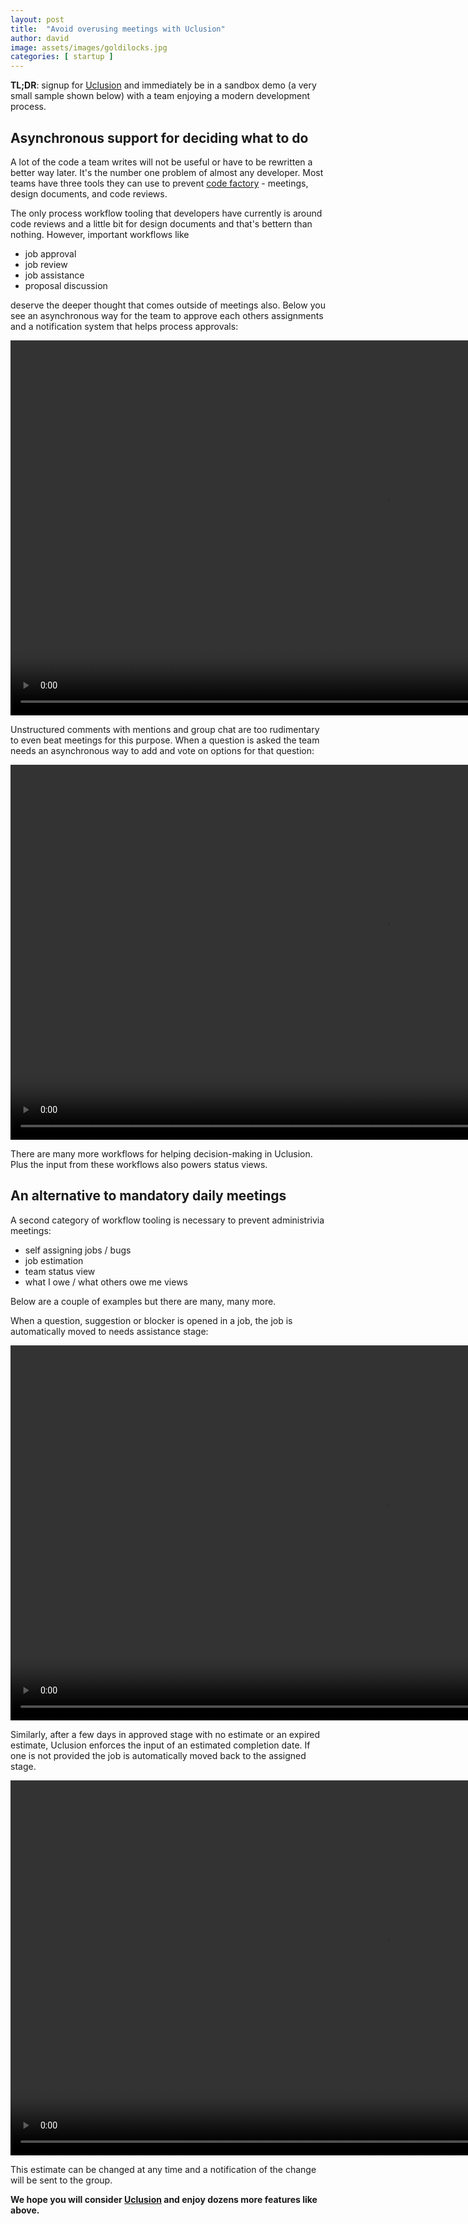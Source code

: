 ```yaml
---
layout: post
title:  "Avoid overusing meetings with Uclusion"
author: david
image: assets/images/goldilocks.jpg
categories: [ startup ]
---
```

**TL;DR**: signup for [Uclusion](https://uclusion.com) and immediately be in a sandbox demo (a very small sample shown 
below) with a team enjoying a modern development process.

## Asynchronous support for deciding what to do
A lot of the code a team writes will not be useful or have to be rewritten a better way later. It's the number one 
problem of almost any developer. Most teams have three tools they can use to 
prevent [code factory](/startup/2021/08/16/code-factory.html) - meetings, design documents, and code reviews.

The only process workflow tooling that developers have currently is around code reviews and a little
bit for design documents and that's bettern than nothing. However, important workflows like
  - job approval
  - job review
  - job assistance
  - proposal discussion

deserve the deeper thought that comes outside of meetings also. Below you see an asynchronous way for the team to 
approve each others assignments and a notification system that helps process approvals:

<video class="vid" width="1200" height="600" autoplay muted loop>
  <source src="{{ site.baseurl }}/assets/images/approvalMobile.mp4" type="video/mp4">
Your browser does not support the video tag.
</video>

Unstructured comments with mentions and group chat are too rudimentary to even beat meetings for 
this purpose. When a question is asked the team needs an asynchronous way to add and vote on options
for that question:

<video class="vid" width="1200" height="600" autoplay muted loop>
  <source src="{{ site.baseurl }}/assets/images/voteQuestionMobile.mp4" type="video/mp4">
Your browser does not support the video tag.
</video>

There are many more workflows for helping decision-making in Uclusion. Plus the input from these workflows also powers 
status views.

## An alternative to mandatory daily meetings
A second category of workflow tooling is necessary to prevent administrivia meetings:

  - self assigning jobs / bugs 
  - job estimation 
  - team status view 
  - what I owe / what others owe me views

Below are a couple of examples but there are many, many more.

When a question, suggestion or blocker is opened in a job, the job is automatically moved to needs assistance stage:

<video class="vid" width="1200" height="600" autoplay muted loop>
  <source src="{{ site.baseurl }}/assets/images/swimlanesMobile.mp4" type="video/mp4">
Your browser does not support the video tag.
</video>

Similarly, after a few days in approved stage with no estimate or an expired estimate, Uclusion enforces the input of 
an estimated completion date. If one is not provided the job is automatically moved back to the assigned stage.

<video class="vid" width="1200" height="600" autoplay muted loop>
  <source src="{{ site.baseurl }}/assets/images/estimateMobile.mp4" type="video/mp4">
Your browser does not support the video tag.
</video>

This estimate can be changed at any time and a notification of the change will be sent to the group.

**We hope you will consider [Uclusion](https://uclusion.com) and enjoy dozens more features like above.**